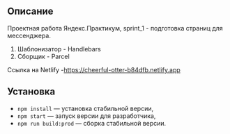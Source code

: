 ## Описание

Проектная работа Яндекс.Практикум, sprint_1 - подготовка страниц для мессенджера.

1. Шаблонизатор - Handlebars
2. Сборщик - Parcel

Ссылка на Netlify -https://cheerful-otter-b84dfb.netlify.app

## Установка

- `npm install` — установка стабильной версии,
- `npm start` — запуск версии для разработчика,
- `npm run build:prod` — сборка стабильной версии.

